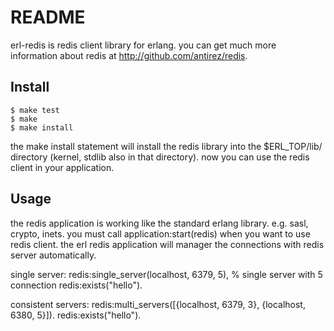 # README
erl-redis is redis client library for erlang.
you can get much more information about redis at http://github.com/antirez/redis.

## Install

    $ make test
    $ make
    $ make install

the make install statement will install the redis library into the 
$ERL_TOP/lib/ directory (kernel, stdlib also in that directory).
now you can use the redis client in your application.

## Usage

the redis application is working like the standard erlang library. e.g. sasl, crypto, inets.
you must call application:start(redis) when you want to use redis client.
the erl redis application will manager the connections with redis server automatically.

single server:
    redis:single_server(localhost, 6379, 5), % single server with 5 connection
    redis:exists("hello"). 

consistent servers:
    redis:multi_servers([{localhost, 6379, 3}, {localhost, 6380, 5}]).
    redis:exists("hello").
